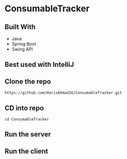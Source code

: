 # ConsumableTracker

## Built With
* Java
* Spring Boot
* Swing API

## Best used with IntelliJ

## Clone the repo
```https://github.com/HarisAhmad16/ConsumableTracker.git```

## CD into repo
```cd ConsumableTracker```

## Run the server

## Run the client
